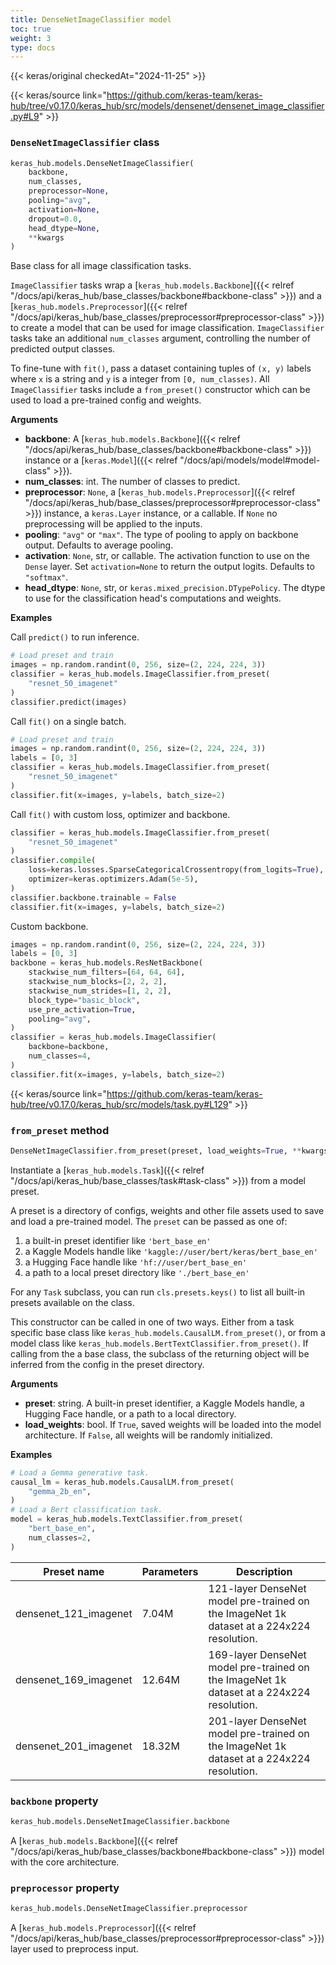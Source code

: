 ```yaml
---
title: DenseNetImageClassifier model
toc: true
weight: 3
type: docs
---
```


{{< keras/original checkedAt="2024-11-25" >}}

{{< keras/source link="https://github.com/keras-team/keras-hub/tree/v0.17.0/keras_hub/src/models/densenet/densenet_image_classifier.py#L9" >}}

### `DenseNetImageClassifier` class

```python
keras_hub.models.DenseNetImageClassifier(
    backbone,
    num_classes,
    preprocessor=None,
    pooling="avg",
    activation=None,
    dropout=0.0,
    head_dtype=None,
    **kwargs
)
```

Base class for all image classification tasks.

`ImageClassifier` tasks wrap a [`keras_hub.models.Backbone`]({{< relref "/docs/api/keras_hub/base_classes/backbone#backbone-class" >}}) and
a [`keras_hub.models.Preprocessor`]({{< relref "/docs/api/keras_hub/base_classes/preprocessor#preprocessor-class" >}}) to create a model that can be used for
image classification. `ImageClassifier` tasks take an additional
`num_classes` argument, controlling the number of predicted output classes.

To fine-tune with `fit()`, pass a dataset containing tuples of `(x, y)`
labels where `x` is a string and `y` is a integer from `[0, num_classes)`.
All `ImageClassifier` tasks include a `from_preset()` constructor which can
be used to load a pre-trained config and weights.

**Arguments**

- **backbone**: A [`keras_hub.models.Backbone`]({{< relref "/docs/api/keras_hub/base_classes/backbone#backbone-class" >}}) instance or a [`keras.Model`]({{< relref "/docs/api/models/model#model-class" >}}).
- **num_classes**: int. The number of classes to predict.
- **preprocessor**: `None`, a [`keras_hub.models.Preprocessor`]({{< relref "/docs/api/keras_hub/base_classes/preprocessor#preprocessor-class" >}}) instance,
  a `keras.Layer` instance, or a callable. If `None` no preprocessing
  will be applied to the inputs.
- **pooling**: `"avg"` or `"max"`. The type of pooling to apply on backbone
  output. Defaults to average pooling.
- **activation**: `None`, str, or callable. The activation function to use on
  the `Dense` layer. Set `activation=None` to return the output
  logits. Defaults to `"softmax"`.
- **head_dtype**: `None`, str, or `keras.mixed_precision.DTypePolicy`. The
  dtype to use for the classification head's computations and weights.

**Examples**

Call `predict()` to run inference.

```python
# Load preset and train
images = np.random.randint(0, 256, size=(2, 224, 224, 3))
classifier = keras_hub.models.ImageClassifier.from_preset(
    "resnet_50_imagenet"
)
classifier.predict(images)
```

Call `fit()` on a single batch.

```python
# Load preset and train
images = np.random.randint(0, 256, size=(2, 224, 224, 3))
labels = [0, 3]
classifier = keras_hub.models.ImageClassifier.from_preset(
    "resnet_50_imagenet"
)
classifier.fit(x=images, y=labels, batch_size=2)
```

Call `fit()` with custom loss, optimizer and backbone.

```python
classifier = keras_hub.models.ImageClassifier.from_preset(
    "resnet_50_imagenet"
)
classifier.compile(
    loss=keras.losses.SparseCategoricalCrossentropy(from_logits=True),
    optimizer=keras.optimizers.Adam(5e-5),
)
classifier.backbone.trainable = False
classifier.fit(x=images, y=labels, batch_size=2)
```

Custom backbone.

```python
images = np.random.randint(0, 256, size=(2, 224, 224, 3))
labels = [0, 3]
backbone = keras_hub.models.ResNetBackbone(
    stackwise_num_filters=[64, 64, 64],
    stackwise_num_blocks=[2, 2, 2],
    stackwise_num_strides=[1, 2, 2],
    block_type="basic_block",
    use_pre_activation=True,
    pooling="avg",
)
classifier = keras_hub.models.ImageClassifier(
    backbone=backbone,
    num_classes=4,
)
classifier.fit(x=images, y=labels, batch_size=2)
```

{{< keras/source link="https://github.com/keras-team/keras-hub/tree/v0.17.0/keras_hub/src/models/task.py#L129" >}}

### `from_preset` method

```python
DenseNetImageClassifier.from_preset(preset, load_weights=True, **kwargs)
```

Instantiate a [`keras_hub.models.Task`]({{< relref "/docs/api/keras_hub/base_classes/task#task-class" >}}) from a model preset.

A preset is a directory of configs, weights and other file assets used
to save and load a pre-trained model. The `preset` can be passed as
one of:

1. a built-in preset identifier like `'bert_base_en'`
2. a Kaggle Models handle like `'kaggle://user/bert/keras/bert_base_en'`
3. a Hugging Face handle like `'hf://user/bert_base_en'`
4. a path to a local preset directory like `'./bert_base_en'`

For any `Task` subclass, you can run `cls.presets.keys()` to list all
built-in presets available on the class.

This constructor can be called in one of two ways. Either from a task
specific base class like `keras_hub.models.CausalLM.from_preset()`, or
from a model class like `keras_hub.models.BertTextClassifier.from_preset()`.
If calling from the a base class, the subclass of the returning object
will be inferred from the config in the preset directory.

**Arguments**

- **preset**: string. A built-in preset identifier, a Kaggle Models
  handle, a Hugging Face handle, or a path to a local directory.
- **load_weights**: bool. If `True`, saved weights will be loaded into
  the model architecture. If `False`, all weights will be
  randomly initialized.

**Examples**

```python
# Load a Gemma generative task.
causal_lm = keras_hub.models.CausalLM.from_preset(
    "gemma_2b_en",
)
# Load a Bert classification task.
model = keras_hub.models.TextClassifier.from_preset(
    "bert_base_en",
    num_classes=2,
)
```

| Preset name           | Parameters | Description                                                                              |
| --------------------- | ---------- | ---------------------------------------------------------------------------------------- |
| densenet_121_imagenet | 7.04M      | 121-layer DenseNet model pre-trained on the ImageNet 1k dataset at a 224x224 resolution. |
| densenet_169_imagenet | 12.64M     | 169-layer DenseNet model pre-trained on the ImageNet 1k dataset at a 224x224 resolution. |
| densenet_201_imagenet | 18.32M     | 201-layer DenseNet model pre-trained on the ImageNet 1k dataset at a 224x224 resolution. |

### `backbone` property

```python
keras_hub.models.DenseNetImageClassifier.backbone
```

A [`keras_hub.models.Backbone`]({{< relref "/docs/api/keras_hub/base_classes/backbone#backbone-class" >}}) model with the core architecture.

### `preprocessor` property

```python
keras_hub.models.DenseNetImageClassifier.preprocessor
```

A [`keras_hub.models.Preprocessor`]({{< relref "/docs/api/keras_hub/base_classes/preprocessor#preprocessor-class" >}}) layer used to preprocess input.
